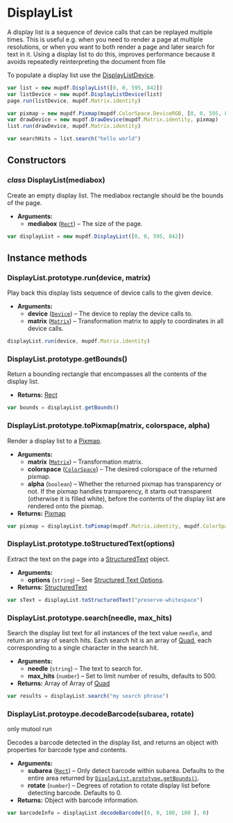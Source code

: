 # DisplayList

A display list is a sequence of device calls that can be replayed multiple
times. This is useful e.g. when you need to render a page at multiple
resolutions, or when you want to both render a page and later search for
text in it. Using a display list to do this, improves performance because
it avoids repeatedly reinterpreting the document from file

To populate a display list use the [DisplayListDevice](DisplayListDevice.md).

```javascript
var list = new mupdf.DisplayList([0, 0, 595, 842])
var listDevice = new mupdf.DisplayListDevice(list)
page.run(listDevice, mupdf.Matrix.identity)

var pixmap = new mupdf.Pixmap(mupdf.ColorSpace.DeviceRGB, [0, 0, 595, 842], false)
var drawDevice = new mupdf.DrawDevice(mupdf.Matrix.identity, pixmap)
list.run(drawDevice, mupdf.Matrix.identity)

var searchHits = list.search("hello world")
```

## Constructors

### *class* DisplayList(mediabox)

Create an empty display list. The mediabox rectangle should be the
bounds of the page.

* **Arguments:**
  * **mediabox** ([`Rect`](Rect.md#Rect)) – The size of the page.

```javascript
var displayList = new mupdf.DisplayList([0, 0, 595, 842])
```

## Instance methods

### DisplayList.prototype.run(device, matrix)

Play back this display lists sequence of device calls to the given device.

* **Arguments:**
  * **device** ([`Device`](Device.md#Device)) – The device to replay the device calls to.
  * **matrix** ([`Matrix`](Matrix.md#Matrix)) – Transformation matrix to apply to coordinates in all device calls.

```javascript
displayList.run(device, mupdf.Matrix.identity)
```

### DisplayList.prototype.getBounds()

Return a bounding rectangle that encompasses all the contents of the display list.

* **Returns:**
  [Rect](Rect.md)

```javascript
var bounds = displayList.getBounds()
```

### DisplayList.prototype.toPixmap(matrix, colorspace, alpha)

Render a display list to a [Pixmap](Pixmap.md).

* **Arguments:**
  * **matrix** ([`Matrix`](Matrix.md#Matrix)) – Transformation matrix.
  * **colorspace** ([`ColorSpace`](ColorSpace.md#ColorSpace)) – The desired colorspace of the returned pixmap.
  * **alpha** (`boolean`) – Whether the returned pixmap has transparency or not. If the pixmap handles transparency, it starts out transparent (otherwise it is filled white), before the contents of the display list are rendered onto the pixmap.
* **Returns:**
  [Pixmap](Pixmap.md)

```javascript
var pixmap = displayList.toPixmap(mupdf.Matrix.identity, mupdf.ColorSpace.DeviceRGB, false)
```

### DisplayList.prototype.toStructuredText(options)

Extract the text on the page into a [StructuredText](StructuredText.md) object.

* **Arguments:**
  * **options** (`string`) – See [Structured Text Options](../../common/stext-options.md).
* **Returns:**
  [StructuredText](StructuredText.md)

```javascript
var sText = displayList.toStructuredText("preserve-whitespace")
```

### DisplayList.prototype.search(needle, max_hits)

Search the display list text for all instances of the text value
`needle`, and return an array of search hits. Each search hit is an
array of [Quad](Quad.md), each corresponding to a single character in the search
hit.

* **Arguments:**
  * **needle** (`string`) – The text to search for.
  * **max_hits** (`number`) – Set to limit number of results, defaults to 500.
* **Returns:**
  Array of Array of [Quad](Quad.md)

```javascript
var results = displayList.search("my search phrase")
```

### DisplayList.protoype.decodeBarcode(subarea, rotate)

<span class="only_mutool">only&nbsp;mutool&nbsp;run</span>

Decodes a barcode detected in the display list, and returns an
object with properties for barcode type and contents.

* **Arguments:**
  * **subarea** ([`Rect`](Rect.md#Rect)) – Only detect barcode within subarea. Defaults to the entire area returned by [`DisplayList.prototype.getBounds()`](#DisplayList.prototype.getBounds).
  * **rotate** (`number`) – Degrees of rotation to rotate display list before detecting barcode. Defaults to 0.
* **Returns:**
  Object with barcode information.

```javascript
var barcodeInfo = displayList.decodeBarcode([0, 0, 100, 100 ], 0)
```
